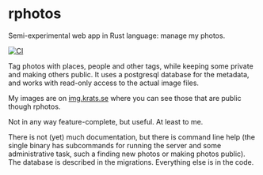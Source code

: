 # rphotos

Semi-experimental web app in Rust language: manage my photos.

[![CI](https://github.com/kaj/rphotos/workflows/CI/badge.svg)](https://github.com/kaj/rphotos/actions)

Tag photos with places, people and other tags, while keeping some
private and making others public.
It uses a postgresql database for the metadata, and works with
read-only access to the actual image files.

My images are on [img.krats.se](https://img.krats.se/) where you can
see those that are public though rphotos.

Not in any way feature-complete, but useful.  At least to me.

There is not (yet) much documentation, but there is command line help
(the single binary has subcommands for running the server and some
administrative task, such a finding new photos or making photos
public).
The database is described in the migrations.
Everything else is in the code.
